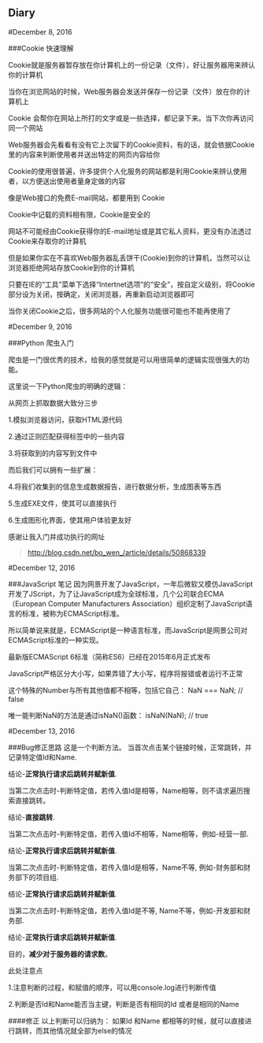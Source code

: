 ## Diary

#December 8, 2016

###Cookie 快速理解

Cookie就是服务器暂存放在你计算机上的一份记录（文件），好让服务器用来辨认你的计算机

当你在浏览网站的时候，Web服务器会发送并保存一份记录（文件）放在你的计算机上

Cookie 会帮你在网站上所打的文字或是一些选择，都记录下来。当下次你再访问同一个网站

Web服务器会先看看有没有它上次留下的Cookie资料，有的话，就会依据Cookie里的内容来判断使用者并送出特定的网页内容给你

Cookie的使用很普遍，许多提供个人化服务的网站都是利用Cookie来辨认使用者，以方便送出使用者量身定做的内容

像是Web接口的免费E-mail网站，都要用到 Cookie

Cookie中记载的资料相有限，Cookie是安全的

网站不可能经由Cookie获得你的E-mail地址或是其它私人资料，更没有办法透过Cookie来存取你的计算机

但是如果你实在不喜欢Web服务器乱丢饼干(Cookie)到你的计算机，当然可以让浏览器拒绝网站存放Cookie到你的计算机

只要在IE的“工具”菜单下选择“Intertnet选项”的“安全”，按自定义级别，将Cookie部分设为关闭，按确定，关闭浏览器，再重新启动浏览器即可

当你关闭Cookie之后，很多网站的个人化服务功能很可能也不能再使用了

#December 9, 2016

###Python 爬虫入门

爬虫是一门很优秀的技术，给我的感觉就是可以用很简单的逻辑实现很强大的功能。

这里说一下Python爬虫的明确的逻辑：

从网页上抓取数据大致分三步

1.模拟浏览器访问，获取HTML源代码

2.通过正则匹配获得标签中的一些内容

3.将获取到的内容写到文件中

而后我们可以拥有一些扩展：

4.将我们收集到的信息生成数据报告，进行数据分析，生成图表等东西

5.生成EXE文件，使其可以直接执行

6.生成图形化界面，使其用户体验更友好

感谢让我入门并成功执行的网址
>http://blog.csdn.net/bo_wen_/article/details/50868339

#December 12, 2016

###JavaScript 笔记
因为网景开发了JavaScript，一年后微软又模仿JavaScript开发了JScript，为了让JavaScript成为全球标准，几个公司联合ECMA（European Computer Manufacturers Association）组织定制了JavaScript语言的标准，被称为ECMAScript标准。

所以简单说来就是，ECMAScript是一种语言标准，而JavaScript是网景公司对ECMAScript标准的一种实现。

最新版ECMAScript 6标准（简称ES6）已经在2015年6月正式发布

JavaScript严格区分大小写，如果弄错了大小写，程序将报错或者运行不正常

这个特殊的Number与所有其他值都不相等，包括它自己：  NaN === NaN; // false

唯一能判断NaN的方法是通过isNaN()函数：  isNaN(NaN); // true

#December 13, 2016

###Bug修正思路
这是一个判断方法。
当首次点击某个链接时候，正常跳转，并记录特定值Id和Name.

结论-**正常执行请求后跳转并赋新值**.

当第二次点击时-判断特定值，若传入值Id是相等，Name相等，则不请求遍历搜索直接跳转。

结论-**直接跳转**.

当第二次点击时-判断特定值，若传入值Id不相等，Name相等，例如-经营一部.

结论-**正常执行请求后跳转并赋新值**.

当第二次点击时-判断特定值，若传入值Id是相等，Name不等, 例如-财务部和财务部下的项目组.

结论-**正常执行请求后跳转并赋新值**.

当第二次点击时-判断特定值，若传入值Id是不等, Name不等，例如-开发部和财务部.

结论-**正常执行请求后跳转并赋新值**.

目的，**减少对于服务器的请求数**。

此处注意点 

1.注意判断的过程，和赋值的顺序，可以用console.log进行判断传值

2.判断是否Id和Name能否当主键，判断是否有相同的Id 或者是相同的Name

####修正
以上判断可以归纳为： 如果Id 和Name 都相等的时候，就可以直接进行跳转，而其他情况就全部为else的情况

